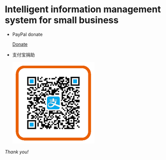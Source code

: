 Intelligent information management system for small business
===

* PayPal donate

    [Donate](https://paypal.me/XXB/25usd?_blank)



* 支付宝捐助

  ![](MyAlipay.png)



_Thank you!_
